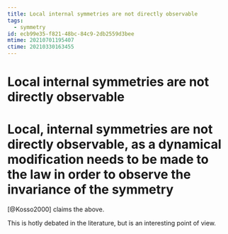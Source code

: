 ```yaml
---
title: Local internal symmetries are not directly observable
tags:
  - symmetry
id: ecb99e35-f821-48bc-84c9-2db2559d3bee
mtime: 20210701195407
ctime: 20210330163455
---
```


# Local internal symmetries are not directly observable

# Local, internal symmetries are not directly observable, as a dynamical modification needs to be made to the law in order to observe the invariance of the symmetry

[@Kosso2000] claims the above.

This is hotly debated in the literature, but is an interesting point of view.
